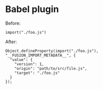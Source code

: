 # Babel plugin

Before:

```
import("./foo.js")
```

After:

```
Object.defineProperty(import("./foo.js"), "__FUSION_IMPORT_METADATA__", {
  "value": {
    "version": 1,
    "origin": "path/to/src/file.js",
    "target": "./foo.js"
  }
});
```
